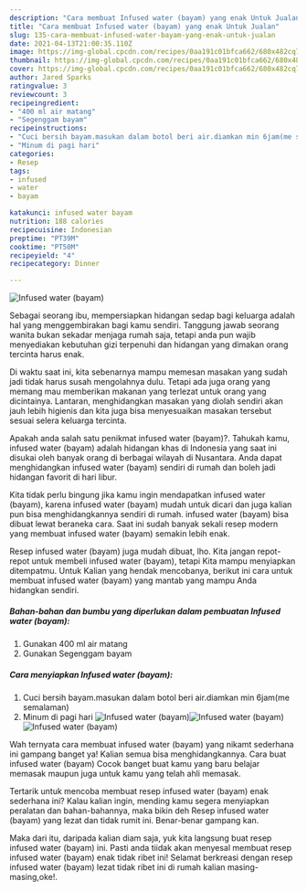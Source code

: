 ```yaml
---
description: "Cara membuat Infused water (bayam) yang enak Untuk Jualan"
title: "Cara membuat Infused water (bayam) yang enak Untuk Jualan"
slug: 135-cara-membuat-infused-water-bayam-yang-enak-untuk-jualan
date: 2021-04-13T21:00:35.110Z
image: https://img-global.cpcdn.com/recipes/0aa191c01bfca662/680x482cq70/infused-water-bayam-foto-resep-utama.jpg
thumbnail: https://img-global.cpcdn.com/recipes/0aa191c01bfca662/680x482cq70/infused-water-bayam-foto-resep-utama.jpg
cover: https://img-global.cpcdn.com/recipes/0aa191c01bfca662/680x482cq70/infused-water-bayam-foto-resep-utama.jpg
author: Jared Sparks
ratingvalue: 3
reviewcount: 3
recipeingredient:
- "400 ml air matang"
- "Segenggam bayam"
recipeinstructions:
- "Cuci bersih bayam.masukan dalam botol beri air.diamkan min 6jam(me semalaman)"
- "Minum di pagi hari"
categories:
- Resep
tags:
- infused
- water
- bayam

katakunci: infused water bayam 
nutrition: 188 calories
recipecuisine: Indonesian
preptime: "PT39M"
cooktime: "PT50M"
recipeyield: "4"
recipecategory: Dinner

---
```



![Infused water (bayam)](https://img-global.cpcdn.com/recipes/0aa191c01bfca662/680x482cq70/infused-water-bayam-foto-resep-utama.jpg)

Sebagai seorang ibu, mempersiapkan hidangan sedap bagi keluarga adalah hal yang menggembirakan bagi kamu sendiri. Tanggung jawab seorang  wanita bukan sekadar menjaga rumah saja, tetapi anda pun wajib menyediakan kebutuhan gizi terpenuhi dan hidangan yang dimakan orang tercinta harus enak.

Di waktu  saat ini, kita sebenarnya mampu memesan masakan yang sudah jadi tidak harus susah mengolahnya dulu. Tetapi ada juga orang yang memang mau memberikan makanan yang terlezat untuk orang yang dicintainya. Lantaran, menghidangkan masakan yang diolah sendiri akan jauh lebih higienis dan kita juga bisa menyesuaikan masakan tersebut sesuai selera keluarga tercinta. 



Apakah anda salah satu penikmat infused water (bayam)?. Tahukah kamu, infused water (bayam) adalah hidangan khas di Indonesia yang saat ini disukai oleh banyak orang di berbagai wilayah di Nusantara. Anda dapat menghidangkan infused water (bayam) sendiri di rumah dan boleh jadi hidangan favorit di hari libur.

Kita tidak perlu bingung jika kamu ingin mendapatkan infused water (bayam), karena infused water (bayam) mudah untuk dicari dan juga kalian pun bisa menghidangkannya sendiri di rumah. infused water (bayam) bisa dibuat lewat beraneka cara. Saat ini sudah banyak sekali resep modern yang membuat infused water (bayam) semakin lebih enak.

Resep infused water (bayam) juga mudah dibuat, lho. Kita jangan repot-repot untuk membeli infused water (bayam), tetapi Kita mampu menyiapkan ditempatmu. Untuk Kalian yang hendak mencobanya, berikut ini cara untuk membuat infused water (bayam) yang mantab yang mampu Anda hidangkan sendiri.

<!--inarticleads1-->

##### Bahan-bahan dan bumbu yang diperlukan dalam pembuatan Infused water (bayam):

1. Gunakan 400 ml air matang
1. Gunakan Segenggam bayam




<!--inarticleads2-->

##### Cara menyiapkan Infused water (bayam):

1. Cuci bersih bayam.masukan dalam botol beri air.diamkan min 6jam(me semalaman)
1. Minum di pagi hari
<img src="https://img-global.cpcdn.com/steps/a451ad79ff9583e1/160x128cq70/infused-water-bayam-langkah-memasak-2-foto.jpg" alt="Infused water (bayam)"><img src="https://img-global.cpcdn.com/steps/9e609b53e5d121ba/160x128cq70/infused-water-bayam-langkah-memasak-2-foto.jpg" alt="Infused water (bayam)"><img src="https://img-global.cpcdn.com/steps/664eb2720d06e525/160x128cq70/infused-water-bayam-langkah-memasak-2-foto.jpg" alt="Infused water (bayam)">



Wah ternyata cara membuat infused water (bayam) yang nikamt sederhana ini gampang banget ya! Kalian semua bisa menghidangkannya. Cara buat infused water (bayam) Cocok banget buat kamu yang baru belajar memasak maupun juga untuk kamu yang telah ahli memasak.

Tertarik untuk mencoba membuat resep infused water (bayam) enak sederhana ini? Kalau kalian ingin, mending kamu segera menyiapkan peralatan dan bahan-bahannya, maka bikin deh Resep infused water (bayam) yang lezat dan tidak rumit ini. Benar-benar gampang kan. 

Maka dari itu, daripada kalian diam saja, yuk kita langsung buat resep infused water (bayam) ini. Pasti anda tiidak akan menyesal membuat resep infused water (bayam) enak tidak ribet ini! Selamat berkreasi dengan resep infused water (bayam) lezat tidak ribet ini di rumah kalian masing-masing,oke!.


